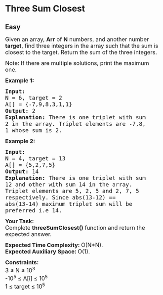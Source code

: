 # Three Sum Closest
## Easy
<div class="problems_problem_content__Xm_eO"><p><span style="font-size:18px">Given an array,&nbsp;<strong>Arr</strong>&nbsp;of <strong>N</strong> numbers, and another number <strong>target</strong>,&nbsp;find three integers in the array&nbsp;such that the sum is closest to the target. Return the sum of the three integers.</span></p>

<p><span style="font-size:18px">Note: If there are multiple solutions, print the maximum one.</span></p>

<p><span style="font-size:18px"><strong>Example 1:</strong></span></p>

<pre><span style="font-size:18px"><strong>Input:
</strong>N = 6, target = 2
A[] = {-7,9,8,3,1,1}
<strong>Output: </strong>2<strong>
Explanation: </strong>There is one triplet with sum
2 in the array. Triplet elements are -7,8,
1 whose sum is 2.</span>
</pre>

<p><span style="font-size:18px"><strong>Example 2:</strong></span></p>

<pre><span style="font-size:18px"><strong>Input:
</strong>N = 4, target = 13
A[] = {5,2,7,5}
<strong>Output: </strong>14<strong>
Explanation: </strong>There is one triplet with sum
12&nbsp;and other with sum 14&nbsp;in the array.
Triplet elements are 5, 2, 5&nbsp;and 2, 7, 5
respectively. Since abs(13-12) ==
abs(13-14) maximum triplet sum will be
preferred i.e 14.</span></pre>

<p><span style="font-size:18px"><strong>Your Task:</strong><br>
Complete&nbsp;<strong>threeSumClosest()</strong>&nbsp;function and return the expected answer.</span></p>

<p><span style="font-size:18px"><strong>Expected Time Complexity:&nbsp;</strong>O(N*N).<br>
<strong>Expected Auxiliary Space:&nbsp;</strong>O(1).</span></p>

<p><span style="font-size:18px"><strong>Constraints:</strong><br>
3 ≤ N ≤ 10<sup>3</sup><br>
-10<sup>5</sup> ≤ A[i] ≤ 10<sup>5</sup><br>
1 ≤ target&nbsp;≤ 10<sup>5</sup></span></p>
</div>